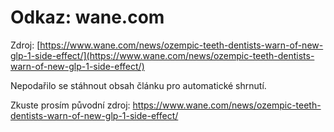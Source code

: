 # Odkaz: wane.com

Zdroj: [https://www.wane.com/news/ozempic-teeth-dentists-warn-of-new-glp-1-side-effect/](https://www.wane.com/news/ozempic-teeth-dentists-warn-of-new-glp-1-side-effect/)

Nepodařilo se stáhnout obsah článku pro automatické shrnutí.

Zkuste prosím původní zdroj: https://www.wane.com/news/ozempic-teeth-dentists-warn-of-new-glp-1-side-effect/

